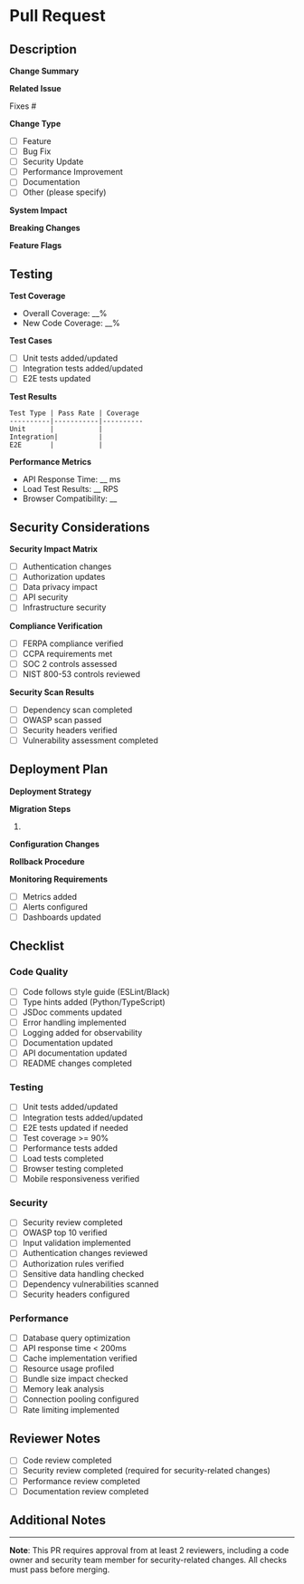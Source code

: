 # Pull Request

## Description

**Change Summary**
<!-- Provide a detailed description of the changes (minimum 200 characters) -->

**Related Issue**
<!-- Reference the related issue/ticket (Required) -->
Fixes #

**Change Type**
- [ ] Feature
- [ ] Bug Fix
- [ ] Security Update
- [ ] Performance Improvement
- [ ] Documentation
- [ ] Other (please specify)

**System Impact**
<!-- Describe the impact on system components and integrations -->

**Breaking Changes**
<!-- List any breaking changes and required updates -->

**Feature Flags**
<!-- Document any feature flags required -->

## Testing

**Test Coverage**
- Overall Coverage: __%
- New Code Coverage: __%

**Test Cases**
<!-- List new and modified test cases -->
- [ ] Unit tests added/updated
- [ ] Integration tests added/updated
- [ ] E2E tests updated

**Test Results**
<!-- Provide test execution results -->
```
Test Type | Pass Rate | Coverage
----------|-----------|----------
Unit      |           |
Integration|          |
E2E       |           |
```

**Performance Metrics**
- API Response Time: __ ms
- Load Test Results: __ RPS
- Browser Compatibility: __

## Security Considerations

**Security Impact Matrix**
- [ ] Authentication changes
- [ ] Authorization updates
- [ ] Data privacy impact
- [ ] API security
- [ ] Infrastructure security

**Compliance Verification**
- [ ] FERPA compliance verified
- [ ] CCPA requirements met
- [ ] SOC 2 controls assessed
- [ ] NIST 800-53 controls reviewed

**Security Scan Results**
- [ ] Dependency scan completed
- [ ] OWASP scan passed
- [ ] Security headers verified
- [ ] Vulnerability assessment completed

## Deployment Plan

**Deployment Strategy**
<!-- Detail the deployment approach -->

**Migration Steps**
1. <!-- List required migration steps -->

**Configuration Changes**
<!-- Document configuration updates -->

**Rollback Procedure**
<!-- Detail the rollback process -->

**Monitoring Requirements**
- [ ] Metrics added
- [ ] Alerts configured
- [ ] Dashboards updated

## Checklist

### Code Quality
- [ ] Code follows style guide (ESLint/Black)
- [ ] Type hints added (Python/TypeScript)
- [ ] JSDoc comments updated
- [ ] Error handling implemented
- [ ] Logging added for observability
- [ ] Documentation updated
- [ ] API documentation updated
- [ ] README changes completed

### Testing
- [ ] Unit tests added/updated
- [ ] Integration tests added/updated
- [ ] E2E tests updated if needed
- [ ] Test coverage >= 90%
- [ ] Performance tests added
- [ ] Load tests completed
- [ ] Browser testing completed
- [ ] Mobile responsiveness verified

### Security
- [ ] Security review completed
- [ ] OWASP top 10 verified
- [ ] Input validation implemented
- [ ] Authentication changes reviewed
- [ ] Authorization rules verified
- [ ] Sensitive data handling checked
- [ ] Dependency vulnerabilities scanned
- [ ] Security headers configured

### Performance
- [ ] Database query optimization
- [ ] API response time < 200ms
- [ ] Cache implementation verified
- [ ] Resource usage profiled
- [ ] Bundle size impact checked
- [ ] Memory leak analysis
- [ ] Connection pooling configured
- [ ] Rate limiting implemented

## Reviewer Notes
<!-- Instructions for reviewers -->

- [ ] Code review completed
- [ ] Security review completed (required for security-related changes)
- [ ] Performance review completed
- [ ] Documentation review completed

## Additional Notes
<!-- Any additional information that might be helpful -->

---
**Note**: This PR requires approval from at least 2 reviewers, including a code owner and security team member for security-related changes. All checks must pass before merging.